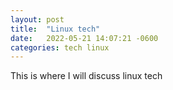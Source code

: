 ```yaml
---
layout: post
title:  "Linux tech"
date:   2022-05-21 14:07:21 -0600
categories: tech linux
---
```

This is where I will discuss linux tech
